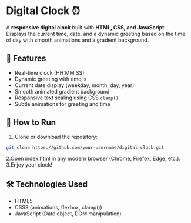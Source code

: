 # Digital Clock ⏰

A **responsive digital clock** built with **HTML, CSS, and JavaScript**.  
Displays the current time, date, and a dynamic greeting based on the time of day with smooth animations and a gradient background.


## 🌟 Features
- Real-time clock (HH:MM:SS)
- Dynamic greeting with emojis 
- Current date display (weekday, month, day, year)
- Smooth animated gradient background
- Responsive text scaling using CSS `clamp()`
- Subtle animations for greeting and time

## 🚀 How to Run
1. Clone or download the repository:
```bash
git clone https://github.com/your-username/digital-clock.git
```
 2.Open index.html in any modern browser (Chrome, Firefox, Edge, etc.).
 3.Enjoy your clock!

## 🛠️ Technologies Used
- HTML5
- CSS3 (animations, flexbox, clamp())
- JavaScript (Date object, DOM manipulation)

